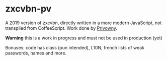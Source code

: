 # zxcvbn-pv
  A 2019 version of zxcvbn, directly written in a more modern JavaScript, not transpiled from CoffeeScript. Work done by [Privowny](https://privowny.io/).

**Warning** this is a work in progress and must not be used in production (yet)

Bonuses: code has class (pun intended), L10N, french lists of weak passwords, names and more.
